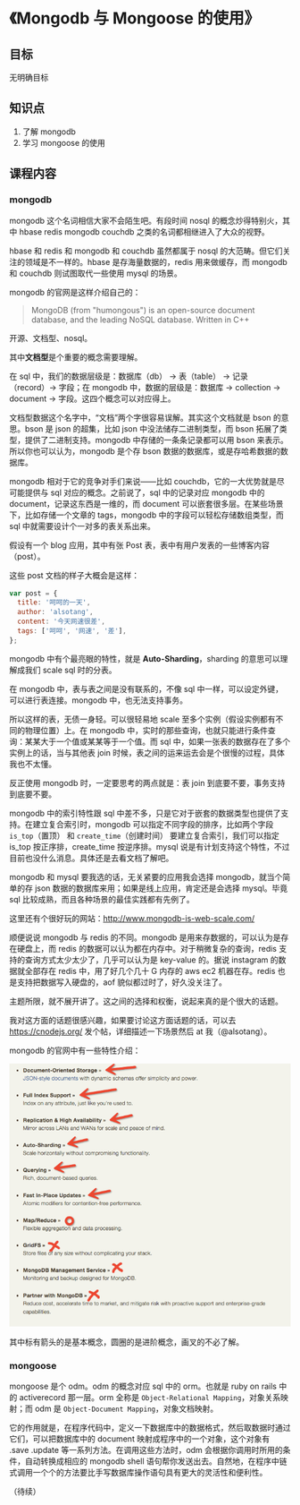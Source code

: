 # 《Mongodb 与 Mongoose 的使用》

## 目标

无明确目标

## 知识点

1. 了解 mongodb
1. 学习 mongoose 的使用

## 课程内容

### mongodb

mongodb 这个名词相信大家不会陌生吧。有段时间 nosql 的概念炒得特别火，其中 hbase redis mongodb couchdb 之类的名词都相继进入了大众的视野。

hbase 和 redis 和 mongodb 和 couchdb 虽然都属于 nosql 的大范畴。但它们关注的领域是不一样的。hbase 是存海量数据的，redis 用来做缓存，而 mongodb 和 couchdb 则试图取代一些使用 mysql 的场景。

mongodb 的官网是这样介绍自己的：

> MongoDB (from "humongous") is an open-source document database, and the leading NoSQL database. Written in C++

开源、文档型、nosql。

其中**文档型**是个重要的概念需要理解。

在 sql 中，我们的数据层级是：数据库（db） -> 表（table） -> 记录（record）-> 字段；在 mongodb 中，数据的层级是：数据库 -> collection -> document -> 字段。这四个概念可以对应得上。

文档型数据这个名字中，“文档”两个字很容易误解。其实这个文档就是 bson 的意思。bson 是 json 的超集，比如 json 中没法储存二进制类型，而 bson 拓展了类型，提供了二进制支持。mongodb 中存储的一条条记录都可以用 bson 来表示。所以你也可以认为，mongodb 是个存 bson 数据的数据库，或是存哈希数据的数据库。

mongodb 相对于它的竞争对手们来说——比如 couchdb，它的一大优势就是尽可能提供与 sql 对应的概念。之前说了，sql 中的记录对应 mongodb 中的 document，记录这东西是一维的，而 document 可以嵌套很多层。在某些场景下，比如存储一个文章的 tags，mongodb 中的字段可以轻松存储数组类型，而 sql 中就需要设计个一对多的表关系出来。

假设有一个 blog 应用，其中有张 Post 表，表中有用户发表的一些博客内容（post）。

这些 post 文档的样子大概会是这样：

```js
var post = {
  title: '呵呵的一天',
  author: 'alsotang',
  content: '今天网速很差',
  tags: ['呵呵', '网速', '差'],
};
```

mongodb 中有个最亮眼的特性，就是 **Auto-Sharding**，sharding 的意思可以理解成我们 scale sql 时的分表。

在 mongodb 中，表与表之间是没有联系的，不像 sql 中一样，可以设定外键，可以进行表连接。mongodb 中，也无法支持事务。

所以这样的表，无债一身轻。可以很轻易地 scale 至多个实例（假设实例都有不同的物理位置）上。在 mongodb 中，实时的那些查询，也就只能进行条件查询：某某大于一个值或某某等于一个值。而 sql 中，如果一张表的数据存在了多个实例上的话，当与其他表 join 时候，表之间的运来运去会是个很慢的过程，具体我也不太懂。

反正使用 mongodb 时，一定要思考的两点就是：表 join 到底要不要，事务支持到底要不要。

mongodb 中的索引特性跟 sql 中差不多，只是它对于嵌套的数据类型也提供了支持。在建立复合索引时，mongodb 可以指定不同字段的排序，比如两个字段 `is_top`（置顶） 和 `create_time`（创建时间） 要建立复合索引，我们可以指定 is_top 按正序排，create_time 按逆序排。mysql 说是有计划支持这个特性，不过目前也没什么消息。具体还是去看文档了解吧。

mongodb 和 mysql 要我选的话，无关紧要的应用我会选择 mongodb，就当个简单的存 json 数据的数据库来用；如果是线上应用，肯定还是会选择 mysql。毕竟 sql 比较成熟，而且各种场景的最佳实践都有先例了。

这里还有个很好玩的网站：http://www.mongodb-is-web-scale.com/

顺便说说 mongodb 与 redis 的不同。mongodb 是用来存数据的，可以认为是存在硬盘上，而 redis 的数据可以认为都在内存中。对于稍微复杂的查询，redis 支持的查询方式太少太少了，几乎可以认为是 key-value 的。据说 instagram 的数据就全部存在 redis 中，用了好几个几十 G 内存的 aws ec2 机器在存。redis 也是支持把数据写入硬盘的，aof 貌似都过时了，好久没关注了。

主题所限，就不展开讲了。这之间的选择和权衡，说起来真的是个很大的话题。

我对这方面的话题很感兴趣，如果要讨论这方面话题的话，可以去 https://cnodejs.org/ 发个帖，详细描述一下场景然后 at 我（@alsotang）。

mongodb 的官网中有一些特性介绍：

![](https://github.com/alsotang/node-lessons/blob/master/lesson15/1.png)

其中标有箭头的是基本概念，圆圈的是进阶概念，画叉的不必了解。

### mongoose

mongoose 是个 odm。odm 的概念对应 sql 中的 orm。也就是 ruby on rails 中的 activerecord 那一层。orm 全称是 `Object-Relational Mapping`，对象关系映射；而 odm 是 `Object-Document Mapping`，对象文档映射。

它的作用就是，在程序代码中，定义一下数据库中的数据格式，然后取数据时通过它们，可以把数据库中的 document 映射成程序中的一个对象，这个对象有 .save .update 等一系列方法。在调用这些方法时，odm 会根据你调用时所用的条件，自动转换成相应的 mongodb shell 语句帮你发送出去。自然地，在程序中链式调用一个个的方法要比手写数据库操作语句具有更大的灵活性和便利性。

（待续）





